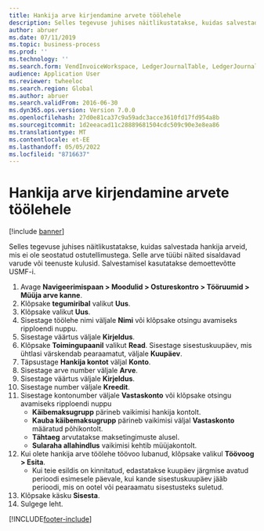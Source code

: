 ```yaml
---
title: Hankija arve kirjendamine arvete töölehele
description: Selles tegevuse juhises näitlikustatakse, kuidas salvestada hankija arveid, mis ei ole seostatud ostutellimustega.
author: abruer
ms.date: 07/11/2019
ms.topic: business-process
ms.prod: ''
ms.technology: ''
ms.search.form: VendInvoiceWorkspace, LedgerJournalTable, LedgerJournalTransVendInvoice
audience: Application User
ms.reviewer: twheeloc
ms.search.region: Global
ms.author: abruer
ms.search.validFrom: 2016-06-30
ms.dyn365.ops.version: Version 7.0.0
ms.openlocfilehash: 27d0e81ca37c9a59adc3acce3610fd17fd954a8b
ms.sourcegitcommit: 1d2eeacad11c28889681504cdc509c90e3e8ea86
ms.translationtype: MT
ms.contentlocale: et-EE
ms.lasthandoff: 05/05/2022
ms.locfileid: "8716637"
---
```

# <a name="record-a-vendor-invoice-in-the-invoice-journal"></a>Hankija arve kirjendamine arvete töölehele

[!include [banner](../../includes/banner.md)]

Selles tegevuse juhises näitlikustatakse, kuidas salvestada hankija arveid, mis ei ole seostatud ostutellimustega. Selle arve tüübi näited sisaldavad varude või teenuste kulusid.  Salvestamisel kasutatakse demoettevõtte USMF-i.

1. Avage **Navigeerimispaan > Moodulid > Ostureskontro > Tööruumid > Müüja arve kanne**.
2. Klõpsake **tegumiribal** valikut **Uus**.
3. Klõpsake valikut **Uus**.
4. Sisestage töölehe nimi väljale **Nimi** või klõpsake otsingu avamiseks ripploendi nuppu.
5. Sisestage väärtus väljale **Kirjeldus**.
6. Klõpsake **Toimingupaanil** valikut **Read**. Sisestage sisestuskuupäev, mis ühtlasi värskendab pearaamatut, väljale **Kuupäev**.  
7. Täpsustage **Hankija kontot** väljal **Konto**.
8. Sisestage arve number väljale **Arve**.
9. Sisestage väärtus väljale **Kirjeldus**.
10. Sisestage number väljale **Kreedit**.
11. Sisestage kontonumber väljale **Vastaskonto** või klõpsake otsingu avamiseks ripploendi nuppu
    * **Käibemaksugrupp** pärineb vaikimisi hankija kontolt.  
    * **Kauba käibemaksugrupp** pärineb vaikimisi väljal **Vastaskonto** määratud põhikontolt.  
    * **Tähtaeg** arvutatakse maksetingimuste alusel.  
    * **Sularaha allahindlus** vaikimisi kehtib müüjakontolt.
12. Kui olete hankija arve töölehe töövoo lubanud, klõpsake valikul **Töövoog > Esita**.
    * Kui teie esildis on kinnitatud, edastatakse kuupäev järgmise avatud perioodi esimesele päevale, kui kande sisestuskuupäev jääb perioodi, mis on ootel või pearaamatu sisestusteks suletud.
12. Klõpsake käsku **Sisesta**.
13. Sulgege leht.



[!INCLUDE[footer-include](../../../includes/footer-banner.md)]
